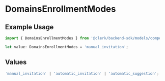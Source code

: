 # DomainsEnrollmentModes

## Example Usage

```typescript
import { DomainsEnrollmentModes } from '@clerk/backend-sdk/models/components';

let value: DomainsEnrollmentModes = 'manual_invitation';
```

## Values

```typescript
'manual_invitation' | 'automatic_invitation' | 'automatic_suggestion';
```
